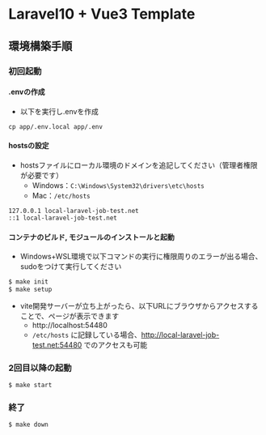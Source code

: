 # Laravel10 + Vue3 Template

## 環境構築手順

### 初回起動

#### .envの作成

- 以下を実行し.envを作成

```shell
cp app/.env.local app/.env
```

#### hostsの設定

- hostsファイルにローカル環境のドメインを追記してください（管理者権限が必要です）
  - Windows：`C:\Windows\System32\drivers\etc\hosts`
  - Mac：`/etc/hosts`

```
127.0.0.1 local-laravel-job-test.net
::1 local-laravel-job-test.net
```

#### コンテナのビルド, モジュールのインストールと起動

- Windows+WSL環境で以下コマンドの実行に権限周りのエラーが出る場合、sudoをつけて実行してください

```sh
$ make init
$ make setup
```

- vite開発サーバーが立ち上がったら、以下URLにブラウザからアクセスすることで、ページが表示できます
  - http://localhost:54480
  - `/etc/hosts` に記録している場合、http://local-laravel-job-test.net:54480 でのアクセスも可能

### 2回目以降の起動

```sh
$ make start
```

### 終了

```sh
$ make down
```
